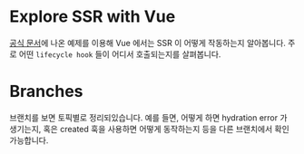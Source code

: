 # Explore SSR with Vue
[공식 문서](https://vuejs.org/guide/scaling-up/ssr.html)에 나온 예제를 이용해 Vue 에서는 SSR 이 어떻게 작동하는지 알아봅니다.  주로 어떤 `lifecycle hook` 들이 어디서 호출되는지를 살펴봅니다.

# Branches
브랜치를 보면 토픽별로 정리되있습니다. 예를 들면, 어떻게 하면 hydration error 가 생기는지, 혹은 created 훅을 사용하면 어떻게 동작하는지 등을 다른 브랜치에서 확인 가능합니다.